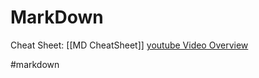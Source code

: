 # MarkDown

Cheat Sheet: [[MD CheatSheet]]
[youtube Video Overview](https://www.youtube.com/watch?v=HUBNt18RFbo&t=604s)

#markdown